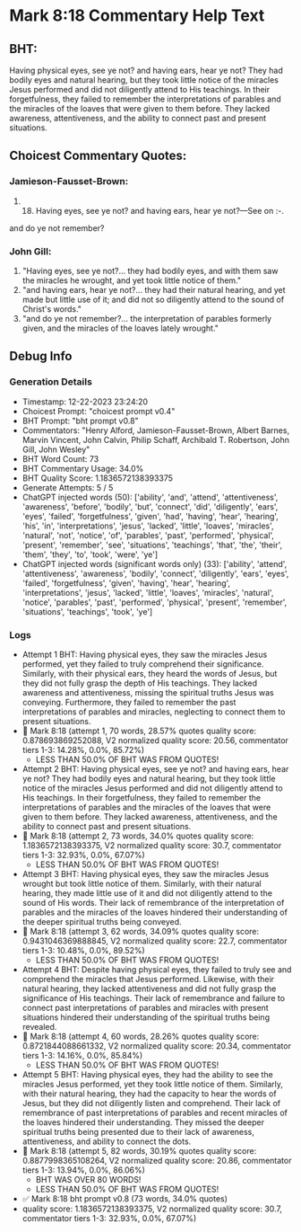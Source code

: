 # Mark 8:18 Commentary Help Text

## BHT:
Having physical eyes, see ye not? and having ears, hear ye not? They had bodily eyes and natural hearing, but they took little notice of the miracles Jesus performed and did not diligently attend to His teachings. In their forgetfulness, they failed to remember the interpretations of parables and the miracles of the loaves that were given to them before. They lacked awareness, attentiveness, and the ability to connect past and present situations.

## Choicest Commentary Quotes:
### Jamieson-Fausset-Brown:
1. 18. Having eyes, see ye not? and
	having ears, hear ye not?—See on :-. 
	
and do ye not remember?


### John Gill:
1. "Having eyes, see ye not?... they had bodily eyes, and with them saw the miracles he wrought, and yet took little notice of them."
2. "and having ears, hear ye not?... they had their natural hearing, and yet made but little use of it; and did not so diligently attend to the sound of Christ's words."
3. "and do ye not remember?... the interpretation of parables formerly given, and the miracles of the loaves lately wrought."


## Debug Info
### Generation Details
- Timestamp: 12-22-2023 23:24:20
- Choicest Prompt: "choicest prompt v0.4"
- BHT Prompt: "bht prompt v0.8"
- Commentators: "Henry Alford, Jamieson-Fausset-Brown, Albert Barnes, Marvin Vincent, John Calvin, Philip Schaff, Archibald T. Robertson, John Gill, John Wesley"
- BHT Word Count: 73
- BHT Commentary Usage: 34.0%
- BHT Quality Score: 1.1836572138393375
- Generate Attempts: 5 / 5
- ChatGPT injected words (50):
	['ability', 'and', 'attend', 'attentiveness', 'awareness', 'before', 'bodily', 'but', 'connect', 'did', 'diligently', 'ears', 'eyes', 'failed', 'forgetfulness', 'given', 'had', 'having', 'hear', 'hearing', 'his', 'in', 'interpretations', 'jesus', 'lacked', 'little', 'loaves', 'miracles', 'natural', 'not', 'notice', 'of', 'parables', 'past', 'performed', 'physical', 'present', 'remember', 'see', 'situations', 'teachings', 'that', 'the', 'their', 'them', 'they', 'to', 'took', 'were', 'ye']
- ChatGPT injected words (significant words only) (33):
	['ability', 'attend', 'attentiveness', 'awareness', 'bodily', 'connect', 'diligently', 'ears', 'eyes', 'failed', 'forgetfulness', 'given', 'having', 'hear', 'hearing', 'interpretations', 'jesus', 'lacked', 'little', 'loaves', 'miracles', 'natural', 'notice', 'parables', 'past', 'performed', 'physical', 'present', 'remember', 'situations', 'teachings', 'took', 'ye']

### Logs
- Attempt 1 BHT: Having physical eyes, they saw the miracles Jesus performed, yet they failed to truly comprehend their significance. Similarly, with their physical ears, they heard the words of Jesus, but they did not fully grasp the depth of His teachings. They lacked awareness and attentiveness, missing the spiritual truths Jesus was conveying. Furthermore, they failed to remember the past interpretations of parables and miracles, neglecting to connect them to present situations.
- 🔄 Mark 8:18 (attempt 1, 70 words, 28.57% quotes quality score: 0.878693869252088, V2 normalized quality score: 20.56, commentator tiers 1-3: 14.28%, 0.0%, 85.72%) 
	- LESS THAN 50.0% OF BHT WAS FROM QUOTES!
- Attempt 2 BHT: Having physical eyes, see ye not? and having ears, hear ye not? They had bodily eyes and natural hearing, but they took little notice of the miracles Jesus performed and did not diligently attend to His teachings. In their forgetfulness, they failed to remember the interpretations of parables and the miracles of the loaves that were given to them before. They lacked awareness, attentiveness, and the ability to connect past and present situations.
- 🔄 Mark 8:18 (attempt 2, 73 words, 34.0% quotes quality score: 1.1836572138393375, V2 normalized quality score: 30.7, commentator tiers 1-3: 32.93%, 0.0%, 67.07%) 
	- LESS THAN 50.0% OF BHT WAS FROM QUOTES!
- Attempt 3 BHT: Having physical eyes, they saw the miracles Jesus wrought but took little notice of them. Similarly, with their natural hearing, they made little use of it and did not diligently attend to the sound of His words. Their lack of remembrance of the interpretation of parables and the miracles of the loaves hindered their understanding of the deeper spiritual truths being conveyed.
- 🔄 Mark 8:18 (attempt 3, 62 words, 34.09% quotes quality score: 0.9431046369888845, V2 normalized quality score: 22.7, commentator tiers 1-3: 10.48%, 0.0%, 89.52%) 
	- LESS THAN 50.0% OF BHT WAS FROM QUOTES!
- Attempt 4 BHT: Despite having physical eyes, they failed to truly see and comprehend the miracles that Jesus performed. Likewise, with their natural hearing, they lacked attentiveness and did not fully grasp the significance of His teachings. Their lack of remembrance and failure to connect past interpretations of parables and miracles with present situations hindered their understanding of the spiritual truths being revealed.
- 🔄 Mark 8:18 (attempt 4, 60 words, 28.26% quotes quality score: 0.8721844088661332, V2 normalized quality score: 20.34, commentator tiers 1-3: 14.16%, 0.0%, 85.84%) 
	- LESS THAN 50.0% OF BHT WAS FROM QUOTES!
- Attempt 5 BHT: Having physical eyes, they had the ability to see the miracles Jesus performed, yet they took little notice of them. Similarly, with their natural hearing, they had the capacity to hear the words of Jesus, but they did not diligently listen and comprehend. Their lack of remembrance of past interpretations of parables and recent miracles of the loaves hindered their understanding. They missed the deeper spiritual truths being presented due to their lack of awareness, attentiveness, and ability to connect the dots.
- 🔄 Mark 8:18 (attempt 5, 82 words, 30.19% quotes quality score: 0.8877998365108264, V2 normalized quality score: 20.86, commentator tiers 1-3: 13.94%, 0.0%, 86.06%) 
	- BHT WAS OVER 80 WORDS! 
	- LESS THAN 50.0% OF BHT WAS FROM QUOTES!
- ✅ Mark 8:18 bht prompt v0.8 (73 words, 34.0% quotes)
- quality score: 1.1836572138393375, V2 normalized quality score: 30.7, commentator tiers 1-3: 32.93%, 0.0%, 67.07%)